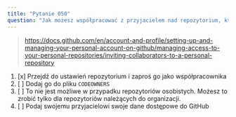 ```yaml
---
title: "Pytanie 050"
question: "Jak możesz współpracować z przyjacielem nad repozytorium, które utworzyłeś na swoim osobistym koncie GitHub?"
---
```



> https://docs.github.com/en/account-and-profile/setting-up-and-managing-your-personal-account-on-github/managing-access-to-your-personal-repositories/inviting-collaborators-to-a-personal-repository
1. [x] Przejdź do ustawień repozytorium i zaproś go jako współpracownika
1. [ ] Dodaj go do pliku `CODEOWNERS`
1. [ ] To nie jest możliwe w przypadku repozytoriów osobistych. Możesz to zrobić tylko dla repozytoriów należących do organizacji.
1. [ ] Podaj swojemu przyjacielowi swoje dane dostępowe do GitHub
